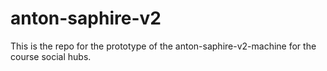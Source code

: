 # anton-saphire-v2

This is the repo for the prototype of the anton-saphire-v2-machine for the course social hubs.
